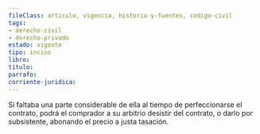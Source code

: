 ```yaml
---
fileClass: articulo, vigencia, historia-y-fuentes, codigo-civil
tags:
- derecho-civil
- derecho-privado
estado: vigente
tipo: inciso
libro:
titulo:
parrafo:
corriente-juridica:
---
```

Si faltaba una parte considerable de ella al tiempo de perfeccionarse el contrato, podrá el comprador a su arbitrio desistir del contrato, o darlo por subsistente, abonando el precio a justa tasación.